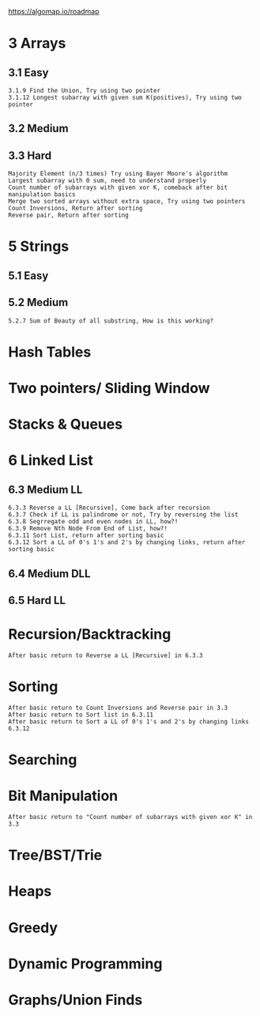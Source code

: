 https://algomap.io/roadmap

# 3 Arrays

## 3.1 Easy

    3.1.9 Find the Union, Try using two pointer
    3.1.12 Longest subarray with given sum K(positives), Try using two pointer

## 3.2 Medium

## 3.3 Hard

    Majority Element (n/3 times) Try using Bayer Moore's algorithm
    Largest subarray with 0 sum, need to understand properly
    Count number of subarrays with given xor K, comeback after bit manipulation basics
    Merge two sorted arrays without extra space, Try using two pointers
    Count Inversions, Return after sorting
    Reverse pair, Return after sorting

# 5 Strings

## 5.1 Easy

## 5.2 Medium

    5.2.7 Sum of Beauty of all substring, How is this working?

# Hash Tables

# Two pointers/ Sliding Window

# Stacks & Queues

# 6 Linked List

## 6.3 Medium LL

    6.3.3 Reverse a LL [Recursive], Come back after recursion
    6.3.7 Check if LL is palindrome or not, Try by reversing the list
    6.3.8 Segrregate odd and even nodes in LL, how?!
    6.3.9 Remove Nth Node From End of List, how?!
    6.3.11 Sort List, return after sorting basic
    6.3.12 Sort a LL of 0's 1's and 2's by changing links, return after sorting basic

## 6.4 Medium DLL

## 6.5 Hard LL

# Recursion/Backtracking

    After basic return to Reverse a LL [Recursive] in 6.3.3

# Sorting

    After basic return to Count Inversions and Reverse pair in 3.3
    After basic return to Sort list in 6.3.11
    After basic return to Sort a LL of 0's 1's and 2's by changing links 6.3.12

# Searching

# Bit Manipulation

    After basic return to "Count number of subarrays with given xor K" in 3.3

# Tree/BST/Trie

# Heaps

# Greedy

# Dynamic Programming

# Graphs/Union Finds
